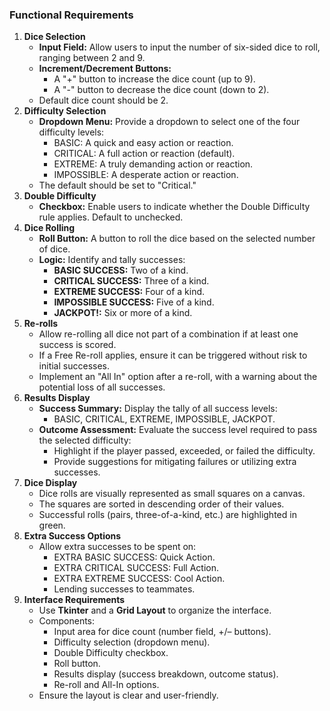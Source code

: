 ### Functional Requirements
1. **Dice Selection** 
    - **Input Field:** Allow users to input the number of six-sided dice to roll, ranging between 2 and 9.
    - **Increment/Decrement Buttons:**
        - A "+" button to increase the dice count (up to 9).
        - A "-" button to decrease the dice count (down to 2).
    - Default dice count should be 2.
2. **Difficulty Selection**
    - **Dropdown Menu:** Provide a dropdown to select one of the four difficulty levels:
        - BASIC: A quick and easy action or reaction.
        - CRITICAL: A full action or reaction (default).
        - EXTREME: A truly demanding action or reaction.
        - IMPOSSIBLE: A desperate action or reaction.
    - The default should be set to "Critical."
3. **Double Difficulty**
    - **Checkbox:** Enable users to indicate whether the Double Difficulty rule applies. Default to unchecked.
4. **Dice Rolling**
    - **Roll Button:** A button to roll the dice based on the selected number of dice.
    - **Logic:** Identify and tally successes:
        - **BASIC SUCCESS:** Two of a kind.
        - **CRITICAL SUCCESS:** Three of a kind.
        - **EXTREME SUCCESS:** Four of a kind.
        - **IMPOSSIBLE SUCCESS:** Five of a kind.
        - **JACKPOT!:** Six or more of a kind.
5. **Re-rolls**
    - Allow re-rolling all dice not part of a combination if at least one success is scored.
    - If a Free Re-roll applies, ensure it can be triggered without risk to initial successes.
    - Implement an "All In" option after a re-roll, with a warning about the potential loss of all successes.
6. **Results Display**
    - **Success Summary:** Display the tally of all success levels:
        - BASIC, CRITICAL, EXTREME, IMPOSSIBLE, JACKPOT.
    - **Outcome Assessment:** Evaluate the success level required to pass the selected difficulty:
        - Highlight if the player passed, exceeded, or failed the difficulty.
        - Provide suggestions for mitigating failures or utilizing extra successes.
7. **Dice Display**
    - Dice rolls are visually represented as small squares on a canvas.
    - The squares are sorted in descending order of their values.
    - Successful rolls (pairs, three-of-a-kind, etc.) are highlighted in green.
7. **Extra Success Options**
    - Allow extra successes to be spent on:
        - EXTRA BASIC SUCCESS: Quick Action.
        - EXTRA CRITICAL SUCCESS: Full Action.
        - EXTRA EXTREME SUCCESS: Cool Action.
        - Lending successes to teammates.
8. **Interface Requirements**
    - Use **Tkinter** and a **Grid Layout** to organize the interface.
    - Components:
        - Input area for dice count (number field, +/– buttons).
        - Difficulty selection (dropdown menu).
        - Double Difficulty checkbox.
        - Roll button.
        - Results display (success breakdown, outcome status).
        - Re-roll and All-In options.
    - Ensure the layout is clear and user-friendly.